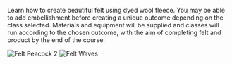 Learn how to create beautiful felt using dyed wool fleece. You may be able to add embellishment before creating a unique outcome depending on the class selected.
Materials and equipment will be supplied and classes will run according to the chosen outcome, with the aim of completing felt and product by the end of the course.

![Felt Peacock 2](http://textilesatthestablehouse.co.uk/assets/FeltPeacock2.jpg)
![Felt Waves](http://textilesatthestablehouse.co.uk/assets/FeltWaves.jpg)
